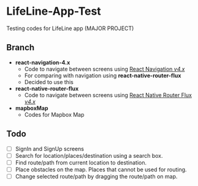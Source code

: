 # LifeLine-App-Test
Testing codes for LifeLine app (MAJOR PROJECT)

## Branch
+ **react-navigation-4.x**
  - Code to navigate between screens using [React Navigation *v4.x*](https://reactnavigation.org/)
  - For comparing with navigation using **react-native-router-flux**
  - Decided to use this
+ **react-native-router-flux**
  - Code to navigate between screens using [React Native Router Flux *v4.x*](https://github.com/aksonov/react-native-router-flux)
+ **mapboxMap**
  - Codes for Mapbox Map

## Todo
- [ ] SignIn and SignUp screens
- [ ] Search for location/places/destination using a search box.
- [ ] Find route/path from current location to destination.
- [ ] Place obstacles on the map. Places that cannot be used for routing.
- [ ] Change selected route/path by dragging the route/path on map. 

